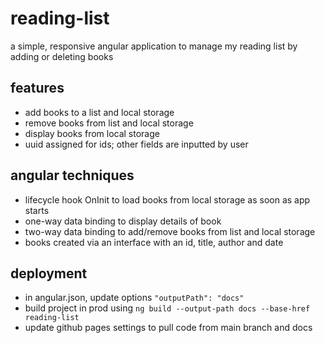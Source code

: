 # reading-list
a simple, responsive angular application to manage my reading list by adding or deleting books 

## features
- add books to a list and local storage
- remove books from list and local storage
- display books from local storage
- uuid assigned for ids; other fields are inputted by user

## angular techniques
- lifecycle hook OnInit to load books from local storage as soon as app starts
- one-way data binding to display details of book
- two-way data binding to add/remove books from list and local storage
- books created via an interface with an id, title, author and date

## deployment
- in angular.json, update options `"outputPath": "docs"`
- build project in prod using `ng build --output-path docs --base-href reading-list`
- update github pages settings to pull code from main branch and docs
